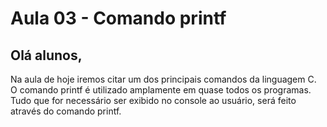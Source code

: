 # Aula 03 - Comando printf

## Olá alunos,

Na aula de hoje iremos citar um dos principais comandos da linguagem C. O comando printf é utilizado amplamente em quase todos os programas. Tudo que for necessário ser exibido no console ao usuário, será feito através do comando printf.


